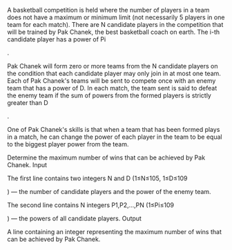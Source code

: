 A basketball competition is held where the number of players in a team does not have a maximum or minimum limit (not necessarily 5 players in one team for each match). There are N candidate players in the competition that will be trained by Pak Chanek, the best basketball coach on earth. The i-th candidate player has a power of Pi

.

Pak Chanek will form zero or more teams from the N
candidate players on the condition that each candidate player may only join in at most one team. Each of Pak Chanek's teams will be sent to compete once with an enemy team that has a power of D. In each match, the team sent is said to defeat the enemy team if the sum of powers from the formed players is strictly greater than D

.

One of Pak Chanek's skills is that when a team that has been formed plays in a match, he can change the power of each player in the team to be equal to the biggest player power from the team.

Determine the maximum number of wins that can be achieved by Pak Chanek.
Input

The first line contains two integers N
and D (1≤N≤105, 1≤D≤109

) — the number of candidate players and the power of the enemy team.

The second line contains N
integers P1,P2,…,PN (1≤Pi≤109

) — the powers of all candidate players.
Output

A line containing an integer representing the maximum number of wins that can be achieved by Pak Chanek.